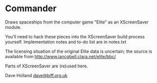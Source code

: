 Commander
=========

Draws spaceships from the computer game "Elite" as an XScreenSaver
module.

You'll need to hack these pieces into the XScreenSaver build process
yourself. Implementation notes and to-do list are in notes.txt

The licensing situation of the original Elite data is uncertain; the
source is available from http://www.iancgbell.clara.net/elite/bbc/

Parts of XScreenSaver are (re)used here.

Dave Holland <dave@biff.org.uk>
